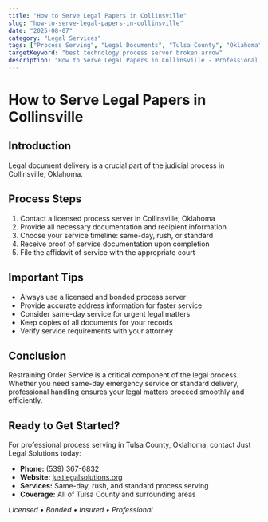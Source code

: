 ```yaml
---
title: "How to Serve Legal Papers in Collinsville"
slug: "how-to-serve-legal-papers-in-collinsville"
date: "2025-08-07"
category: "Legal Services"
tags: ["Process Serving", "Legal Documents", "Tulsa County", "Oklahoma"]
targetKeyword: "best technology process server broken arrow"
description: "How to Serve Legal Papers in Collinsville - Professional legal document delivery services in Tulsa County, Oklahoma. Licensed, bonded, and insured process servers."
---
```


# How to Serve Legal Papers in Collinsville

## Introduction

Legal document delivery is a crucial part of the judicial process in Collinsville, Oklahoma.

## Process Steps

1. Contact a licensed process server in Collinsville, Oklahoma
2. Provide all necessary documentation and recipient information
3. Choose your service timeline: same-day, rush, or standard
4. Receive proof of service documentation upon completion
5. File the affidavit of service with the appropriate court

## Important Tips

- Always use a licensed and bonded process server
- Provide accurate address information for faster service
- Consider same-day service for urgent legal matters
- Keep copies of all documents for your records
- Verify service requirements with your attorney

## Conclusion

Restraining Order Service is a critical component of the legal process. Whether you need same-day emergency service or standard delivery, professional handling ensures your legal matters proceed smoothly and efficiently.

## Ready to Get Started?

For professional process serving in Tulsa County, Oklahoma, contact Just Legal Solutions today:

- **Phone:** (539) 367-6832
- **Website:** [justlegalsolutions.org](https://justlegalsolutions.org)
- **Services:** Same-day, rush, and standard process serving
- **Coverage:** All of Tulsa County and surrounding areas

*Licensed • Bonded • Insured • Professional*